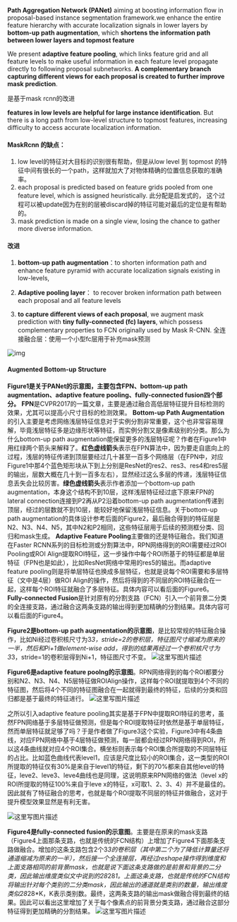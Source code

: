 **Path Aggregation Network (PANet)** aiming at boosting information flow in proposal-based instance segmentation framework.we enhance the entire feature hierarchy with accurate localization signals in lower layers by **bottom-up path augmentation**, which **shortens the information path between lower layers and topmost feature**

We present **adaptive feature pooling**, which links feature grid and all feature levels to make useful information in each feature level propagate directly to following proposal subnetworks. **A complementary branch capturing different views for each proposal is created to further improve mask prediction**.

是基于mask rcnn的改进

**features in low levels are helpful for large instance identification**. But there is a long path from low-level structure to topmost features, increasing difficulty to access accurate localization information.

#### MaskRcnn 的缺点：

1. low level的特征对大目标的识别很有帮助，但是从low level 到 topmost 的特征中间有很长的一个path，这样就加大了对物体精确的位置信息获取的准确率。
2.  each proposal is predicted based on feature grids pooled from one feature level, which is assigned heuristically.  此分配是启发式的， 这个过程可以被update因为在别的层被discard掉的特征可能对最后的定位是有帮助的。
3. mask prediction is made on a single view, losing the chance to gather more diverse information.

#### 改进

1. **bottom-up path augmentation**：to shorten information path and enhance feature pyramid with accurate localization signals existing in low-levels, 

2. **Adaptive pooling layer**：  to recover broken information path between each proposal and all feature levels
3.  **to capture different views of each proposal**, we augment mask prediction with **tiny fully-connected (fc) layers**, which possess complementary properties to FCN originally used by Mask R-CNN. 全连接融合层：使用一个小型fc层用于补充mask预测

![img](https://leanote.com/api/file/getImage?fileId=5d82e196ab6441313d0003d6)



#### Augmented Bottom-up Structure

**Figure1是关于PANet的示意图，主要包含FPN、bottom-up path augmentation、adaptive feature pooling、fully-connected fusion四个部分。**
**FPN**是CVPR2017的一篇文章，主要是通过融合高低层特征提升目标检测的效果，尤其可以提高小尺寸目标的检测效果。
**Bottom-up Path Augmentation**的引入主要是考虑网络浅层特征信息对于实例分割非常重要，这个也非常容易理解，毕竟浅层特征多是边缘形状等特征，而实例分割又是像素级别的分类。那么为什么bottom-up path augmentation能保留更多的浅层特征呢？作者在Figure1中用红绿两个箭头来解释了。**红色虚线箭头**表示在FPN算法中，因为要走自底向上的过程，浅层的特征传递到顶层要经过几十甚至一百多个网络层（在FPN中，对应Figure1中那4个蓝色矩形块从下到上分别是ResNet的res2、res3、res4和res5层的输出，层数大概在几十到一百多左右），显然经过这么多层的传递，浅层特征信息丢失会比较厉害。**绿色虚线箭头**表示作者添加一个bottom-up path augmentation，本身这个结构不到10层，这样浅层特征经过底下原来FPN的lateral connection连接到P2再从P2沿着bottom-up path augmentation传递到顶层，经过的层数就不到10层，能较好地保留浅层特征信息。关于bottom-up path augmentation的具体设计参考后面的Figure2，最后融合得到的特征层是N2、N3、N4、N5，其中N2和P2相同，这些特征层用于后续的预测框分类、回归和mask生成。
**Adaptive Feature Pooling**主要做的还是特征融合。我们知道在Faster RCNN系列的目标检测或分割算法中，RPN网络得到的ROI需要经过ROI Pooling或ROI Align提取ROI特征，这一步操作中每个ROI所基于的特征都是单层特征（FPN也是如此），比如ResNet网络中常用的res5的输出。而adaptive feature pooling则是将单层特征也换成多层特征，也就是说每个ROI需要和多层特征（文中是4层）做ROI Align的操作，然后将得到的不同层的ROI特征融合在一起，这样每个ROI特征就融合了多层特征。具体内容可以看后面的Figure6。
**Fully-connected Fusion**是针对原有的分割支路（FCN）引入一个前背景二分类的全连接支路，通过融合这两条支路的输出得到更加精确的分割结果。具体内容可以看后面的Figure4。





**Figure2是bottom-up path augmentation的示意图**，是比较常规的特征融合操作，比如Ni经过卷积核尺寸为3*3，stride=2的卷积层，特征图尺寸缩减为原来的一半，然后和Pi+1做element-wise add，得到的结果再经过一个卷积核尺寸为3*3，stride=1的卷积层得到Ni+1，特征图尺寸不变。
![这里写图片描述](https://img-blog.csdn.net/20180729173635259?watermark/2/text/aHR0cHM6Ly9ibG9nLmNzZG4ubmV0L3UwMTQzODAxNjU=/font/5a6L5L2T/fontsize/400/fill/I0JBQkFCMA==/dissolve/70)

**Figure6是adaptive feature poolng的示意图**。RPN网络得到的每个ROI都要分别和N2、N3、N4、N5层特征做ROIAlign操作，这样每个ROI就提取到4个不同的特征图，然后将4个不同的特征图融合在一起就得到最终的特征，后续的分类和回归都是基于最终的特征进行。
![这里写图片描述](https://img-blog.csdn.net/20180729173708197?watermark/2/text/aHR0cHM6Ly9ibG9nLmNzZG4ubmV0L3UwMTQzODAxNjU=/font/5a6L5L2T/fontsize/400/fill/I0JBQkFCMA==/dissolve/70)

之所以引入adaptive feature pooling其实是基于FPN中提取ROI特征的思考，虽然FPN网络基于多层特征做预测，但是每个ROI提取特征时依然是基于单层特征，然而单层特征就足够了吗？于是作者做了Figure3这个实验，Figure3中有4条曲线，对应FPN网络中基于4层特征做预测，每一层都会经过RPN网络得到ROI，所以这4条曲线就对应4个ROI集合。横坐标则表示每个ROI集合所提取的不同层特征的占比。比如蓝色曲线代表level1，应该是尺度比较小的ROI集合，这一类型的ROI所提取的特征仅有30%是来自于level1的特征，剩下的70%都来自其他level的特征，leve2、leve3、leve4曲线也是同理，这说明原来RPN网络的做法（level x的ROI所提取的特征100%来自于leve x的特征，x可取1、2、3、4）并不是最佳的。因此就有了特征融合的思考，也就是每个ROI提取不同层的特征并做融合，这对于提升模型效果显然是有利无害。

![这里写图片描述](https://img-blog.csdn.net/20180729173728231?watermark/2/text/aHR0cHM6Ly9ibG9nLmNzZG4ubmV0L3UwMTQzODAxNjU=/font/5a6L5L2T/fontsize/400/fill/I0JBQkFCMA==/dissolve/70)







**Figure4是fully-connected fusion的示意图**。主要是在原来的mask支路（Figure4上面那条支路，也就是传统的FCN结构）上增加了Figure4下面那条支路做融合。增加的这条支路包含2个3*3的卷积层（其中第二个为了降低计算量还将通道缩减为原来的一半），然后接一个全连接层，再经过reshape操作得到维度和上面支路相同的前背景mask，也就是说下面这条支路做的是前景和背景的二分类，因此输出维度类似文中说到的28*28*1。上面这条支路，也就是传统的FCN结构将输出针对每个类别的二分类mask，因此输出的通道就是类别的数量，输出维度类似28*28*K，K表示类别数。最终，这两条支路的输出mask做融合得到最终的结果。因此可以看出这里增加了关于每个像素点的前背景分类支路，通过融合这部分特征得到更加精确的分割结果。
![这里写图片描述](https://img-blog.csdn.net/20180729173746727?watermark/2/text/aHR0cHM6Ly9ibG9nLmNzZG4ubmV0L3UwMTQzODAxNjU=/font/5a6L5L2T/fontsize/400/fill/I0JBQkFCMA==/dissolve/70)